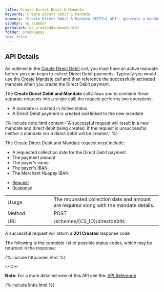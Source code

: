 ```yaml
---
title: Create Direct Debit & Mandate
keywords: Create Direct Debit & Mandate
summary: "Create Direct Debit & Mandate RESTful API - generate a mandate and a payment in a single API call."
sidebar: np_sidebar
permalink: np_createddandmand.html
folder: prodNuapay
toc: false
---
```


## API Details

As outlined in the <a href= "np_createdirectdebit.html"> Create Direct Debit</a> call, you must have an active mandate before you can begin to collect Direct Debit payments. Typically you would use the <a href="np_createmandate.html">Create Mandate</a> call and then reference the successfully activated mandate when you create the Direct Debit payment.

The <b>Create Direct Debit and Mandate</b> call allows you to combine these separate requests into a single call; the request performs two operations:

* A mandate is created in Active status
* A Direct Debit payment is created and linked to the new mandate


{% include note.html content="A successful request will result in a new mandate and direct debit being created. If the request is unsuccessful neither a mandate nor a direct debit will be created." %}


The Create Direct Debit and Mandate request must include:

* A requested collection date for the Direct Debit payment
* The payment amount
* The payer's name
* The payer's IBAN
* The Merchant Nuapay IBAN

<ul id="profileTabs" class="nav nav-tabs">
    <li class="active"><a href="#profile" data-toggle="tab">Request</a></li>
    <li><a href="#about" data-toggle="tab">Response</a></li>
   
</ul>
  <div class="tab-content">
<div role="tabpanel" class="tab-pane active" id="profile">


  <table>
<colgroup>
<col width="30%" />
<col width="90%" />
</colgroup>

<tbody>
<tr>
<td markdown="span">Usage</td>
<td markdown="span">The requested collection date and amount are required along with the mandate details.</td>
</tr>
<tr>
<td markdown="span">Method</td>
<td markdown="span"><span class="label label-info">POST </span>
</td>
</tr>
<tr>
<td markdown="span">URI</td>
<td markdown="span">/schemes/{CS_ID}/directdebits
</td>
</tr>
</tbody>
</table>



</div>

<div role="tabpanel" class="tab-pane" id="about">
<p>A successful request will return a <b>201 Created</b> response code</p>
<p>The following is the complete list of possible status codes, which may be returned in the response:</p>
    {% include httpcodes.html %}
    
 
    </div>


</div>

<b>Note:</b> For a more detailed view of this API see the: <a href="https://docs.nuapay.com/v1/#create-direct-debit-mandate" target = '_blank'><i class="fa fa-cogs"></i> API Reference</a>


<!--{% include swaggerlink.html %}-->

{% include links.html %}
